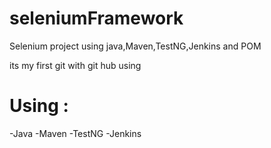 # seleniumFramework
Selenium project using java,Maven,TestNG,Jenkins and POM


its my first git with git hub using 

# Using :

-Java
-Maven
-TestNG
-Jenkins
